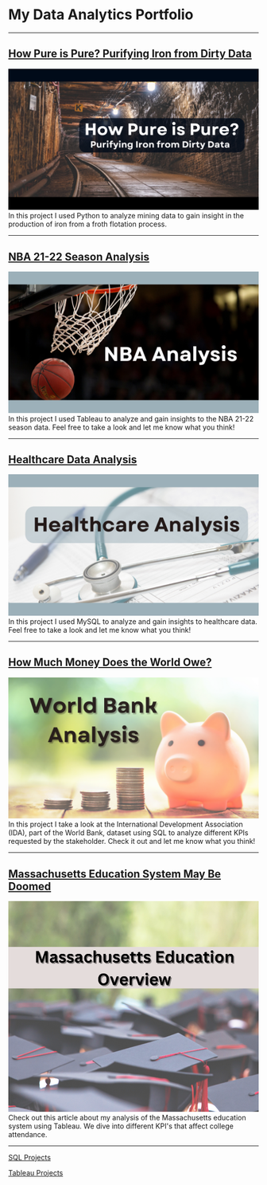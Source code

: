 # My Data Analytics Portfolio
---
## [How Pure is Pure? Purifying Iron from Dirty Data](/Python_Engineering_Project.md)
[<img src="images/Python_Engineering_Project_Cover.png"/>](/Python_Engineering_Project.md)
In this project I used Python to analyze mining data to gain insight in the production of iron from a froth flotation process.

---
## [NBA 21-22 Season Analysis](/NBA_Analysis.md)
[<img src="images/NBA_Analysis_cover.png"/>](/NBA_Analysis.md)
In this project I used Tableau to analyze and gain insights to the NBA 21-22 season data. Feel free to take a look and let me know what you think!

---
## [Healthcare Data Analysis](/Healthcare_Analysis.md)
[<img src="images/HealthCare_Analysis_Cover.png"/>](/Healthcare_Analysis.md)
In this project I used MySQL to analyze and gain insights to healthcare data. Feel free to take a look and let me know what you think!

---
## [How Much Money Does the World Owe?](/SQL_Banking_Project.md)
[<img src="images/SQL_Banking_Cover.png"/>](/SQL_Banking_Project.md)
In this project I take a look at the International Development Association (IDA), part of the World Bank, dataset using SQL to analyze different KPIs requested by the stakeholder. Check it out and let me know what you think!

---
## [Massachusetts Education System May Be Doomed](/Massachusetts_School_Analysis.md)
[<img src="images/Massachusetts_Cover.png"/>](/Massachusetts_School_Analysis.md)
Check out this article about my analysis of the Massachusetts education system using Tableau. We dive into different KPI's that affect college attendance.

---
[SQL Projects](https://github.com/julioespin/SQL)

[Tableau Projects](https://public.tableau.com/app/profile/julio.espinoza)
